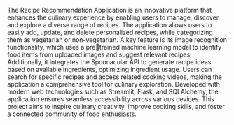 The Recipe Recommendation Application is an innovative platform
that enhances the culinary experience by enabling users to manage, discover, and explore a diverse range of recipes. The application
allows users to easily add, update, and delete personalized recipes, while categorizing them as vegetarian or non-vegetarian. A key
feature is its image recognition functionality, which uses a pretrained machine learning model to identify food items from
uploaded images and suggest relevant recipes. Additionally, it
integrates the Spoonacular API to generate recipe ideas based on
available ingredients, optimizing ingredient usage. Users can search
for specific recipes and access related cooking videos, making the
application a comprehensive tool for culinary exploration. Developed with modern web technologies such as Streamlit, Flask, and SQLAlchemy, the application ensures seamless accessibility
across various devices. This project aims to inspire culinary
creativity, improve cooking skills, and foster a connected
community of food enthusiasts.
